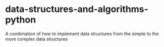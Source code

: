 # data-structures-and-algorithms-python
A combination of how to implement data structures from the simple to the more complex data structures
